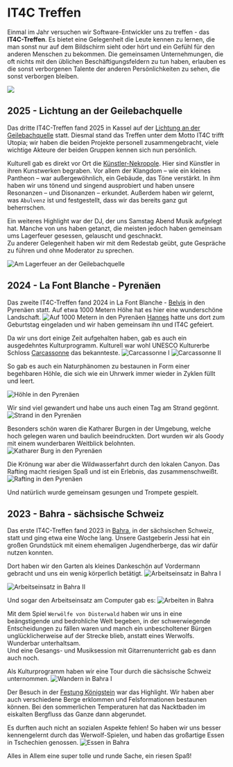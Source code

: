 # IT4C Treffen

Einmal im Jahr versuchen wir Software-Entwickler uns zu treffen - das **IT4C-Treffen**. Es bietet eine Gelegenheit die Leute kennen zu lernen, die man sonst nur auf dem Bildschirm sieht oder hört und ein Gefühl für den anderen Menschen zu bekommen. Die gemeinsamen Unternehmungen, die oft nichts mit den üblichen Beschäftigungsfeldern zu tun haben, erlauben es die sonst verborgenen Talente der anderen Persönlichkeiten zu sehen, die sonst verborgen bleiben.

![](/images/meetup/it4c-meetup.jpg)

## 2025 - Lichtung an der Geilebachquelle

<!-- textlint-disable common-misspellings -->
Das dritte IT4C-Treffen fand 2025 in Kassel auf der [Lichtung an der Geilebachquelle](https://www.google.de/maps/place/Lichtung+Geilebachquellgebiet+KuKi+%26+Lichtung+e.V./@51.3358737,9.4004989,17z) statt. Diesmal stand das Treffen unter dem Motto IT4C trifft Utopia; wir haben die beiden Projekte personell zusammengebracht, viele wichtige Akteure der beiden Gruppen kennen sich nun persönlich.
<!-- textlint-enable common-misspellings -->

Kulturell gab es direkt vor Ort die [Künstler-Nekropole](https://www.google.de/maps/place/K%C3%BCnstler-Nekropole/@51.3358737,9.4004989,17z). Hier sind Künstler in ihren Kunstwerken begraben. Vor allem der Klangdom – wie ein kleines Pantheon – war außergewöhnlich, ein Gebäude, das Töne verstärkt. In ihm haben wir uns tönend und singend ausprobiert und haben unsere Resonanzen – und Disonanzen – erkundet. Außerdem haben wir gelernt, was `Abulvenz` ist und festgestellt, dass wir das bereits ganz gut beherrschen.

Ein weiteres Highlight war der DJ, der uns Samstag Abend Musik aufgelegt hat. Manche von uns haben getanzt, die meisten jedoch haben gemeinsam ums Lagerfeuer gesessen, gelauscht und geschnackt.  
Zu anderer Gelegenheit haben wir mit dem Redestab geübt, gute Gespräche zu führen und ohne Moderator zu sprechen.

![Am Lagerfeuer an der Geilebachquelle](/images/meetup/2025-lichtung-geilebach.jpg)

## 2024 - La Font Blanche - Pyrenäen

Das zweite IT4C-Treffen fand 2024 in La Font Blanche - [Belvis](https://www.google.de/maps/place/11340+Belvis,+France/@42.8572874,2.0592444,14z) in den Pyrenäen statt. Auf etwa 1000 Metern Höhe hat es hier eine wunderschöne Landschaft.
![Auf 1000 Metern in den Pyrenäen](/images/meetup/2024-hochoben.jpg) [Hannes](team/hannes-heine.html) hatte uns dort zum Geburtstag eingeladen und wir haben gemeinsam ihn und IT4C gefeiert.

Da wir uns dort einige Zeit aufgehalten haben, gab es auch ein ausgedehntes Kulturprogramm. Kulturell war wohl UNESCO Kulturerbe Schloss [Carcassonne](https://www.google.de/maps/place/11000+Carcassonne,+France/@43.2077892,2.3490895,13z) das bekannteste.
![Carcassonne I](/images/meetup/2024-carcassonne-1.jpg)
![Carcassonne II](/images/meetup/2024-carcassonne-2.jpg)

<!-- eslint-disable write-good -->So<!-- eslint-enable write-good --> gab es auch ein Naturphänomen zu bestaunen in Form einer begehbaren Höhle, die sich wie ein Uhrwerk immer wieder in Zyklen füllt und leert.
![Höhle in den Pyrenäen](/images/meetup/2024-hoehle.jpg)

Wir sind viel gewandert und habe uns auch einen Tag am Strand gegönnt.
![Strand in den Pyrenäen](/images/meetup/2024-strand.jpg)

Besonders schön waren die Katharer Burgen in der Umgebung, welche hoch gelegen waren und baulich beeindruckten. Dort wurden wir als Goody mit einem wunderbaren Weitblick belohnten.
![Katharer Burg in den Pyrenäen](/images/meetup/2024-katharerburg.jpg)

Die Krönung war aber die Wildwasserfahrt durch den lokalen Canyon. Das Rafting macht riesigen Spaß und ist ein Erlebnis, das zusammenschweißt.
![Rafting in den Pyrenäen](/images/meetup/2024-rafting.jpg)

Und natürlich wurde gemeinsam gesungen und Trompete gespielt.

## 2023 - Bahra - sächsische Schweiz

Das erste IT4C-Treffen fand 2023 in [Bahra](https://www.google.de/maps/place/01816+Bad+Gottleuba-Berggie%C3%9Fh%C3%BCbel-Bahra/@50.8666377,14.0020173,16.3z), in der sächsischen Schweiz, statt und ging etwa eine Woche lang. Unsere Gastgeberin Jessi hat ein großen Grundstück mit einem ehemaligen Jugendherberge, das wir dafür nutzen konnten.

Dort haben wir den Garten als kleines Dankeschön auf Vordermann gebracht und uns ein wenig körperlich betätigt.
![Arbeitseinsatz in Bahra I](/images/meetup/2023-arbeitseinsatz-1.jpg)

![Arbeitseinsatz in Bahra II](/images/meetup/2023-arbeitseinsatz-2.jpg)

Und sogar den Arbeitseinsatz am Computer gab es:
![Arbeiten in Bahra](/images/meetup/2023-arbeit.jpg)


Mit dem Spiel `Werwölfe von Düsterwald` haben wir uns in eine beängstigende und bedrohliche Welt begeben, in der schwerwiegende Entscheidungen zu fällen waren und manch ein unbescholtener Bürgen unglücklicherweise auf der Strecke blieb, anstatt eines Werwolfs. Wunderbar unterhaltsam.  
Und eine Gesangs- und Musiksession mit Gitarrenunterricht gab es dann auch noch.


Als Kulturprogramm haben wir eine Tour durch die sächsische Schweiz unternommen.
![Wandern in Bahra I](/images/meetup/2023-wandern-1.jpg)

Der Besuch in der [Festung Königstein](https://www.google.de/maps/place/K%C3%B6nigstein+Fortress/@50.9190556,14.0547187,17z) war das Highlight. Wir haben aber auch verschiedene Berge erklommen und Felsformationen bestaunen können. Bei den sommerlichen Temperaturen hat das Nacktbaden im eiskalten Bergfluss das Ganze dann abgerundet.

Es durften auch nicht an sozialen Aspekte fehlen! <!-- eslint-disable write-good -->So<!-- eslint-enable write-good --> haben wir uns besser kennengelernt durch das Werwolf-Spielen, und haben das großartige Essen in Tschechien genossen.
![Essen in Bahra](/images/meetup/2023-essen.jpg)

Alles in Allem eine super tolle und runde Sache, ein riesen Spaß!